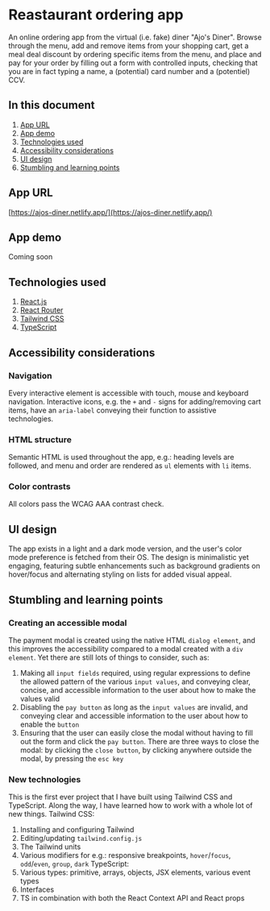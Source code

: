 # Reastaurant ordering app
An online ordering app from the virtual (i.e. fake) diner "Ajo's Diner". Browse through the menu, add and remove items from your shopping cart, get a meal deal discount by ordering specific items from the menu, and place and pay for your order by filling out a form with controlled inputs, checking that you are in fact typing a name, a (potential) card number and a (potentiel) CCV.

## In this document
1. [App URL](#app-url)
2. [App demo](#app-demo)
3. [Technologies used](#technologies-used)
4. [Accessibility considerations](#accessibility-considerations)
5. [UI design]("UI-design)
6. [Stumbling and learning points](#stumbling-and-learning-points)

## App URL
[https://ajos-diner.netlify.app/](https://ajos-diner.netlify.app/)

## App demo
Coming soon

## Technologies used
1. [React.js](https://react.dev/)
2. [React Router](https://reactrouter.com/en/main)
3. [Tailwind CSS](https://tailwindcss.com/)
4. [TypeScript](https://www.typescriptlang.org/)

## Accessibility considerations
### Navigation
Every interactive element is accessible with touch, mouse and keyboard navigation. Interactive icons, e.g. the `+` and `-` signs for adding/removing cart items, have an `aria-label` conveying their function to assistive technologies.
### HTML structure
Semantic HTML is used throughout the app, e.g.: heading levels are followed, and menu and order are rendered as `ul` elements with `li` items.
### Color contrasts
All colors pass the WCAG AAA contrast check.

## UI design
The app exists in a light and a dark mode version, and the user's color mode preference is fetched from their OS. The design is minimalistic yet engaging, featuring subtle enhancements such as background gradients on hover/focus and alternating styling on lists for added visual appeal.

## Stumbling and learning points
### Creating an accessible modal
The payment modal is created using the native HTML `dialog element`, and this improves the accessibility compared to a modal created with a `div element`. Yet there are still lots of things to consider, such as:
1. Making all `input fields` required, using regular expressions to define the allowed pattern of the various `input values`, and conveying clear, concise, and accessible information to the user about how to make the values valid
2. Disabling the `pay button` as long as the `input values` are invalid, and conveying clear and accessible information to the user about how to enable the `button`
3. Ensuring that the user can easily close the modal without having to fill out the form and click the `pay button`. There are three ways to close the modal: by clicking the `close button`, by clicking anywhere outside the modal, by pressing the `esc key`

### New technologies
This is the first ever project that I have built using Tailwind CSS and TypeScript. Along the way, I have learned how to work with a whole lot of new things.
Tailwind CSS:
1. Installing and configuring Tailwind
2. Editing/updating `tailwind.config.js`
3. The Tailwind units
4. Various modifiers for e.g.: responsive breakpoints, `hover`/`focus`, `odd`/`even`, `group`, `dark`
TypeScript:
1. Various types: primitive, arrays, objects, JSX elements, various event types
2. Interfaces
3. TS in combination with both the React Context API and React props
